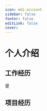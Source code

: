 ```yaml
---
icon: mdi:account
sidebar: false
footer: false
editLink: false
cover:
---
```


# 个人介绍

## 工作经历

是

## 项目经历

